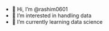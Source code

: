 - 👋 Hi, I’m @rashim0601
- 👀 I’m interested in handling data
- 🌱 I’m currently learning data science



